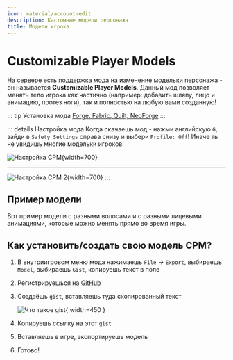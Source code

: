 ```yaml
---
icon: material/account-edit
description: Кастомные модели персонажа
title: Модели игрока
---
```


# Customizable Player Models

На сервере есть поддержка мода на изменение модельки персонажа - он называется **Customizable Player Models**. Данный мод позволяет менять тело игрока как частично (например: добавить шляпу, лицо и анимацию, протез ноги), так и полностью на любую вами созданную!

::: tip Установка мода
[Forge, Fabric, Quilt, NeoForge](https://modrinth.com/plugin/custom-player-models/versions)
:::

::: details Настройка мода
Когда скачаешь мод - нажми английскую `G`, зайди в `Safety Settings` справа снизу и выбери `Profile: Off`! Иначе ты не увидишь многие модельки игроков!

![Настройка CPM](/assets/gameplay/unique/cpm/settings1.png){width=700}

***

![Настройка CPM 2](/assets/gameplay/unique/cpm/settings2.png){width=700}
:::

## Пример модели

Вот пример модели с разными волосами и с разными лицевыми анимациями, которые можно менять прямо во время игры.

<CardGrid>
<Card style="width: 25rem; overflow: hidden" class="m-0">
    <template #header>
        <Image alt="user header" src="/assets/gameplay/unique/cpm/showcase1.png" preview />
    </template>
</Card>
<Card style="width: 25rem; overflow: hidden" class="m-0">
    <template #header>
        <Image alt="user header" src="/assets/gameplay/unique/cpm/showcase2.png" preview />
    </template>
</Card>
<Card style="width: 25rem; overflow: hidden" class="m-0">
    <template #header>
        <Image alt="user header" src="/assets/gameplay/unique/cpm/showcase3.png" preview />
    </template>
</Card>
</CardGrid>


## Как установить/создать свою модель CPM?

1. В внутриигровом меню мода нажимаешь `File` -> `Export`, выбираешь `Model`, выбираешь `Gist`, копируешь текст в поле

2. Регистрируешься на [GitHub](https://github.com)

3. Создаёшь `gist`, вставляешь туда скопированный текст

    ![Что такое gist](/assets/gameplay/unique/cpm/guide/gist.png){ width=450 }

4. Копируешь ссылку на этот `gist`

5. Вставляешь в игре, экспортируешь модель

6. Готово!